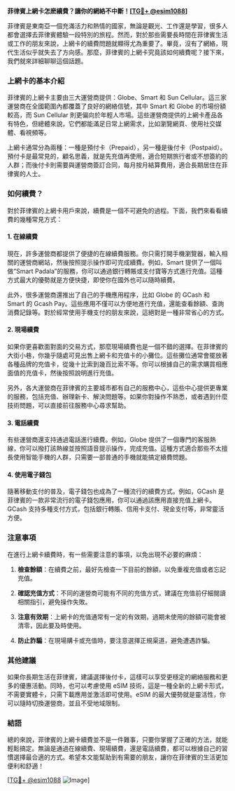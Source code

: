 **菲律賓上網卡怎麽續費？讓你的網絡不中斷！[[TG💪+ @esim1088](https://t.me/s/esim1088)]**

菲律賓是東南亞一個充滿活力和熱情的國家，無論是觀光、工作還是學習，很多人都會選擇去菲律賓體驗一段特別的旅程。然而，對於那些需要長時間在菲律賓生活或工作的朋友來說，上網卡的續費問題就顯得尤為重要了。畢竟，沒有了網絡，現代生活似乎就失去了方向感。那麼，菲律賓的上網卡究竟該如何續費呢？接下來，我們就來詳細聊聊這個話題。

### 上網卡的基本介紹

菲律賓的上網卡主要由三大運營商提供：Globe、Smart 和 Sun Cellular。這三家運營商在全國範圍內都覆蓋了良好的網絡信號，其中 Smart 和 Globe 的市場份額較高，而 Sun Cellular 則更偏向於年輕人市場。這些運營商提供的上網卡產品各有特色，但總體來說，它們都能滿足日常上網需求，比如瀏覽網頁、使用社交媒體、看視頻等。

上網卡通常分為兩種：一種是預付卡（Prepaid），另一種是後付卡（Postpaid）。預付卡是最常見的，顧名思義，就是先充值再使用，適合短期旅行者或不想簽約的人群；而後付卡則需要與運營商簽訂合同，每月按月結算費用，適合長期居住在菲律賓的人士。

### 如何續費？

對於菲律賓的上網卡用戶來說，續費是一個不可避免的過程。下面，我們來看看續費的幾種常見方式：

#### 1. 在線續費

現在，許多運營商都提供了便捷的在線續費服務。你只需打開手機瀏覽器，輸入相關的運營商網站，然後按照提示操作即可完成續費。例如，Smart 提供了一個叫做“Smart Padala”的服務，你可以通過銀行轉賬或支付寶等方式進行充值。這種方式最大的優勢就是方便快捷，即使你在國外也可以隨時續費。

此外，很多運營商還推出了自己的手機應用程序，比如 Globe 的 GCash 和 Smart 的 Gcash Pay。這些應用不僅可以方便地進行充值，還能查看餘額、查詢消費記錄等。對於經常使用手機支付的朋友來說，這絕對是一種非常省心的方式。

#### 2. 現場續費

如果你更喜歡面對面的交易方式，那麼現場續費也是一個不錯的選擇。在菲律賓的大街小巷，你幾乎隨處可見出售上網卡和充值卡的小攤位。這些攤位通常會擺放著各種品牌的充值卡，從幾十比索到幾百比索不等。你可以根據自己的需求購買相應面值的充值卡，然後按照說明進行充值。

另外，各大運營商在菲律賓的主要城市都有自己的服務中心，這些中心提供更專業的服務，包括充值、辦理新卡、解決問題等。如果你對操作不熟悉，或者遇到什麼技術問題，可以直接前往服務中心尋求幫助。

#### 3. 電話續費

有些運營商還支持通過電話進行續費。例如，Globe 提供了一個專門的客服熱線，你可以撥打該熱線並按照語音提示操作，完成充值。這種方式適合那些不太擅長使用智能手機的人群，只需要一部普通的手機就能搞定續費問題。

#### 4. 使用電子錢包

隨著移動支付的普及，電子錢包也成為了一種流行的續費方式。例如，GCash 是菲律賓的一款非常流行的電子錢包應用，你可以通過該應用直接充值上網卡。GCash 支持多種支付方式，包括銀行轉賬、信用卡支付、現金支付等，非常靈活方便。

### 注意事項

在進行上網卡續費時，有一些需要注意的事項，以免出現不必要的麻煩：

1. **檢查餘額**：在續費之前，最好先檢查一下目前的餘額，以免重複充值或者忘記充值。
   
2. **確認充值方式**：不同的運營商可能有不同的充值方式，建議在充值前仔細閱讀相關指引，避免操作失敗。

3. **注意有效期**：上網卡的充值通常有一定的有效期，過期未使用的餘額可能會被清零，因此要及時使用。

4. **防止詐騙**：在現場購卡或充值時，要注意選擇正規渠道，避免遭遇詐騙。

### 其他建議

如果你長期生活在菲律賓，建議選擇後付卡，這樣可以享受更穩定的網絡服務和更多的優惠活動。同時，也可以考慮使用 eSIM 技術，這是一種全新的上網卡形式，不需要實體卡，只需下載應用並激活即可使用。eSIM 的最大優勢就是靈活性，你可以隨時切換運營商，並且不受地域限制。

### 結語

總的來說，菲律賓的上網卡續費並不是一件難事，只要你掌握了正確的方法，就能輕鬆搞定。無論是通過在線續費、現場續費，還是電話續費，都可以根據自己的習慣選擇最合適的方式。希望本文能幫助到有需要的朋友，讓你在菲律賓的生活更加便利和舒適！

[[TG💪+ @esim1088](https://t.me/s/esim1088) ![Image](https://i.postimg.cc/4NQfJmqS/Snipaste-2025-05-13-00-14-12.png)]